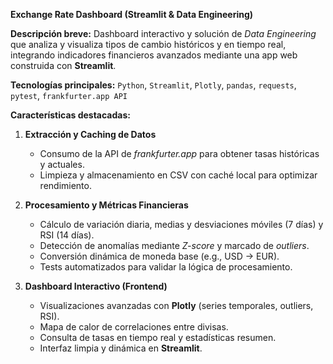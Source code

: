 **Exchange Rate Dashboard (Streamlit & Data Engineering)**

**Descripción breve:**
Dashboard interactivo y solución de *Data Engineering* que analiza y visualiza tipos de cambio históricos y en tiempo real, integrando indicadores financieros avanzados mediante una app web construida con **Streamlit**.

**Tecnologías principales:**
`Python`, `Streamlit`, `Plotly`, `pandas`, `requests`, `pytest`, `frankfurter.app API`

**Características destacadas:**

1. **Extracción y Caching de Datos**

   * Consumo de la API de *frankfurter.app* para obtener tasas históricas y actuales.
   * Limpieza y almacenamiento en CSV con caché local para optimizar rendimiento.

2. **Procesamiento y Métricas Financieras**

   * Cálculo de variación diaria, medias y desviaciones móviles (7 días) y RSI (14 días).
   * Detección de anomalías mediante *Z-score* y marcado de *outliers*.
   * Conversión dinámica de moneda base (e.g., USD → EUR).
   * Tests automatizados para validar la lógica de procesamiento.

3. **Dashboard Interactivo (Frontend)**

   * Visualizaciones avanzadas con **Plotly** (series temporales, outliers, RSI).
   * Mapa de calor de correlaciones entre divisas.
   * Consulta de tasas en tiempo real y estadísticas resumen.
   * Interfaz limpia y dinámica en **Streamlit**.
